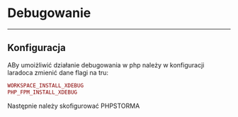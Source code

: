 # Debugowanie

---

## Konfiguracja
ABy umoiżliwić działanie debugowania w php należy w konfiguracji laradoca zmienić dane flagi na tru:
```php
WORKSPACE_INSTALL_XDEBUG
PHP_FPM_INSTALL_XDEBUG
```

Następnie należy skofigurować PHPSTORMA 
